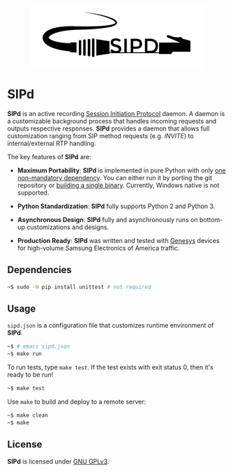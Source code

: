 <p align="center">
  <img src="./docs/logo.png">
</p>

# SIPd

**SIPd** is an active recording [Session Initiation Protocol](https://www.ietf.org/rfc/rfc3261.txt) daemon. A daemon is a customizable background process that handles incoming requests and outputs respective responses. **SIPd** provides a daemon that allows full customization ranging from SIP method requests (e.g. *INVITE*) to internal/external RTP handling.

The key features of **SIPd** are:

* **Maximum Portability**: **SIPd** is implemented in pure Python with only [one non-mandatory dependency](#dependencies). You can either run it by porting the git repository or [building a single binary](./Makefile). Currently, Windows native is not supported.

* **Python Standardization**: **SIPd** fully supports Python 2 and Python 3.

* **Asynchronous Design**: **SIPd** fully and asynchronously runs on bottom-up customizations and designs.

* **Production Ready**: **SIPd** was written and tested with [Genesys](http://www.genesys.com) devices for high-volume Samsung Electronics of America traffic.

## Dependencies

```bash
~$ sudo -H pip install unittest # not required
```

## Usage

`sipd.json` is a configuration file that customizes runtime environment of **SIPd**.

```bash
~$ # emacs sipd.json
~$ make run
```

To run tests, type `make test`. If the test exists with exit status 0, then it's ready to be run!

```bash
~$ make test
```

Use `make` to build and deploy to a remote server:

```bash
~$ make clean
~$ make
```

## License
**SIPd** is licensed under [GNU GPLv3](./LICENSE.md).
